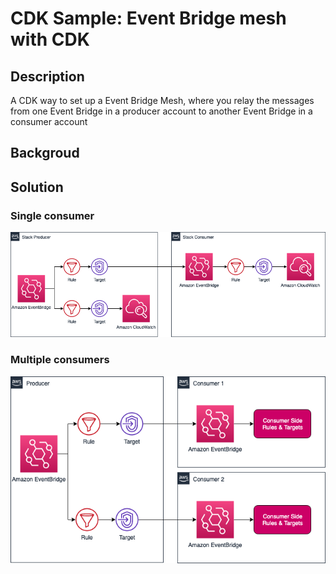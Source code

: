 # CDK Sample: Event Bridge mesh with CDK

## Description 
A CDK way to set up a Event Bridge Mesh, where you relay the messages from one Event Bridge in a producer account to another Event Bridge in a consumer account

## Backgroud


## Solution


### Single consumer
![architecture](./images/single-consumer.png)

### Multiple consumers
![architecture](./images/multi-consumers.png)
